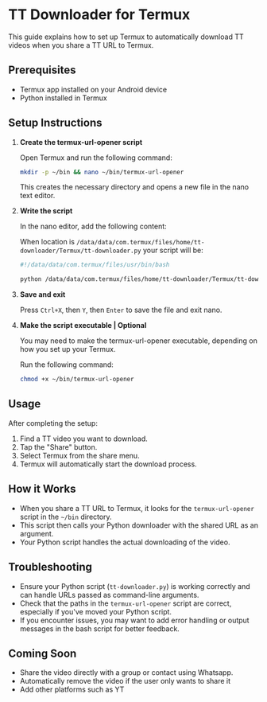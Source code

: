 
# TT Downloader for Termux

This guide explains how to set up Termux to automatically download TT videos when you share a TT URL to Termux.

## Prerequisites

- Termux app installed on your Android device
- Python installed in Termux

## Setup Instructions

1. **Create the termux-url-opener script**

   Open Termux and run the following command:

   ```bash
   mkdir -p ~/bin && nano ~/bin/termux-url-opener
   ```

   This creates the necessary directory and opens a new file in the nano text editor.

2. **Write the script**

   In the nano editor, add the following content:

   When location is `/data/data/com.termux/files/home/tt-downloader/Termux/tt-downloader.py` your script will be: 

   ```bash
   #!/data/data/com.termux/files/usr/bin/bash
   
   python /data/data/com.termux/files/home/tt-downloader/Termux/tt-downloader.py "$1"
   ```

3. **Save and exit**

   Press `Ctrl+X`, then `Y`, then `Enter` to save the file and exit nano.

4. **Make the script executable | Optional**

    You may need to make the termux-url-opener executable, depending on how you set up your Termux.

   Run the following command:

   ```bash
   chmod +x ~/bin/termux-url-opener
   ```

## Usage

After completing the setup:

1. Find a TT video you want to download.
2. Tap the "Share" button.
3. Select Termux from the share menu.
4. Termux will automatically start the download process.

## How it Works

- When you share a TT URL to Termux, it looks for the `termux-url-opener` script in the `~/bin` directory.
- This script then calls your Python downloader with the shared URL as an argument.
- Your Python script handles the actual downloading of the video.

## Troubleshooting

- Ensure your Python script (`tt-downloader.py`) is working correctly and can handle URLs passed as command-line arguments.
- Check that the paths in the `termux-url-opener` script are correct, especially if you've moved your Python script.
- If you encounter issues, you may want to add error handling or output messages in the bash script for better feedback.

## Coming Soon

- Share the video directly with a group or contact using Whatsapp.
- Automatically remove the video if the user only wants to share it
- Add other platforms such as YT
